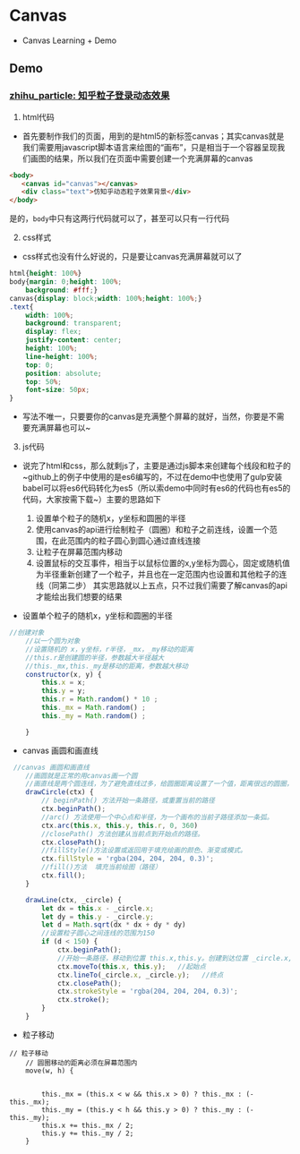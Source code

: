 # Canvas

- Canvas Learning + Demo

## Demo

### [zhihu_particle: 知乎粒子登录动态效果](http://www.baidu.com)

1. html代码

- 首先要制作我们的页面，用到的是html5的新标签canvas；其实canvas就是我们需要用javascript脚本语言来绘图的“画布”，只是相当于一个容器呈现我们画图的结果，所以我们在页面中需要创建一个充满屏幕的canvas

```html
<body>
   <canvas id="canvas"></canvas>
   <div class="text">仿知乎动态粒子效果背景</div>
</body>
```
是的，`body`中只有这两行代码就可以了，甚至可以只有一行代码

2. css样式

- css样式也没有什么好说的，只是要让canvas充满屏幕就可以了

```css
html{height: 100%}
body{margin: 0;height: 100%;
    background: #fff;}
canvas{display: block;width: 100%;height: 100%;}
.text{
    width: 100%;
    background: transparent;
    display: flex;
    justify-content: center;
    height: 100%;
    line-height: 100%;
    top: 0;
    position: absolute;
    top: 50%;
    font-size: 50px;
}
```
- 写法不唯一，只要要你的canvas是充满整个屏幕的就好，当然，你要是不需要充满屏幕也可以~

3. js代码

- 说完了html和css，那么就剩js了，主要是通过js脚本来创建每个线段和粒子的~github上的例子中使用的是es6编写的，不过在demo中也使用了gulp安装babel可以将es6代码转化为es5（所以索demo中同时有es6的代码也有es5的代码，大家按需下载~）主要的思路如下

    1. 设置单个粒子的随机x，y坐标和圆圈的半径
    2. 使用canvas的api进行绘制粒子（圆圈）和粒子之前连线，设置一个范围，在此范围内的粒子圆心到圆心通过直线连接
    3. 让粒子在屏幕范围内移动
    4. 设置鼠标的交互事件，相当于以鼠标位置的x,y坐标为圆心，固定或随机值为半径重新创建了一个粒子，并且也在一定范围内也设置和其他粒子的连线（同第二步）
    其实思路就以上五点，只不过我们需要了解canvas的api才能绘出我们想要的结果
 
 -  设置单个粒子的随机x，y坐标和圆圈的半径

```js
//创建对象
    //以一个圆为对象
    //设置随机的 x，y坐标，r半径，_mx，_my移动的距离
    //this.r是创建圆的半径，参数越大半径越大
    //this._mx,this._my是移动的距离，参数越大移动
    constructor(x, y) {
        this.x = x;
        this.y = y;
        this.r = Math.random() * 10 ;
        this._mx = Math.random() ;
        this._my = Math.random() ;

    }

```
 - canvas 画圆和画直线
```js
 //canvas 画圆和画直线
    //画圆就是正常的用canvas画一个圆
    //画直线是两个圆连线，为了避免直线过多，给圆圈距离设置了一个值，距离很远的圆圈，就不做连线处理
    drawCircle(ctx) {
        // beginPath() 方法开始一条路径，或重置当前的路径
        ctx.beginPath();   
        //arc() 方法使用一个中心点和半径，为一个画布的当前子路径添加一条弧。
        ctx.arc(this.x, this.y, this.r, 0, 360)
        //closePath() 方法创建从当前点到开始点的路径。
        ctx.closePath();
        //fillStyle()方法设置或返回用于填充绘画的颜色、渐变或模式。
        ctx.fillStyle = 'rgba(204, 204, 204, 0.3)';
        //fill()方法	填充当前绘图（路径）
        ctx.fill();
    }

    drawLine(ctx, _circle) {
        let dx = this.x - _circle.x;
        let dy = this.y - _circle.y;
        let d = Math.sqrt(dx * dx + dy * dy)
        //设置粒子圆心之间连线的范围为150
        if (d < 150) {
            ctx.beginPath();
            //开始一条路径，移动到位置 this.x,this.y。创建到达位置 _circle.x,_circle.y 的一条线：
            ctx.moveTo(this.x, this.y);   //起始点
            ctx.lineTo(_circle.x, _circle.y);   //终点
            ctx.closePath();
            ctx.strokeStyle = 'rgba(204, 204, 204, 0.3)';
            ctx.stroke();
        }
    }
``` 
 - 粒子移动
```
// 粒子移动
    // 圆圈移动的距离必须在屏幕范围内
    move(w, h) {
    
   
        this._mx = (this.x < w && this.x > 0) ? this._mx : (-this._mx);
        this._my = (this.y < h && this.y > 0) ? this._my : (-this._my);
        this.x += this._mx / 2;
        this.y += this._my / 2;
    }
```

